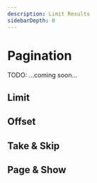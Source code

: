 ```yaml
---
description: Limit Results
sidebarDepth: 0
---
```


# Pagination

TODO: ...coming soon...

## Limit

## Offset

## Take & Skip

## Page & Show 


